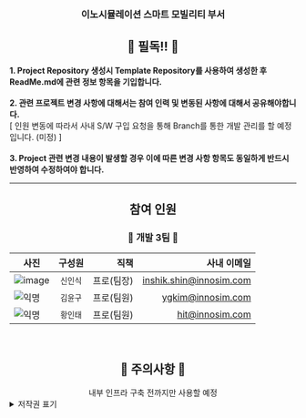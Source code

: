 <h3 align="center"> 이노시뮬레이션 스마트 모빌리티 부서 </h3> 

<div align="center">
  <h2>📖 필독!! 📖</h2>
</div>

  **1. Project Repository 생성시 Template Repository를 사용하여 생성한 후 ReadMe.md에 관련 정보 항목을 기입합니다.** <br>  
  **2. 관련 프로젝트 변경 사항에 대해서는 참여 인력 및 변동된 사항에 대해서 공유해야합니다.** <br>
  [ 인원 변동에 따라서 사내 S/W 구입 요청을 통해 Branch를 통한 개발 관리를 할 예정입니다. (미정) ] <br>  
  **3. Project 관련 변경 내용이 발생할 경우 이에 따른 변경 사항 항목도 동일하게 반드시 반영하여 수정하여야 합니다.** <br>  
     
---


<h2 align="center"> 참여 인원 </h2>

<h3 align="center"> 🚚 개발 3팀 🚚 </h3>

<div  align="center">


사진 | 구성원 | 직책 | 사내 이메일 |
---|:---:|---:|---:
![image](https://github.com/InnoSimulation-Smart-Mobility-Team/.github/assets/62154896/aed72104-85bb-4c86-ad71-8a47dcc74f25.png) | `신인식` | 프로(팀장) | inshik.shin@innosim.com
![익명](https://github.com/InnoSimulation-Smart-Mobility-Team/.github/assets/62154896/67ea6193-2d3a-4257-8c4f-332f1665f08e) | `김윤구` | 프로(팀원) | ygkim@innosim.com
![익명](https://github.com/InnoSimulation-Smart-Mobility-Team/.github/assets/62154896/67ea6193-2d3a-4257-8c4f-332f1665f08e) | `황인태` | 프로(팀원) | hit@innosim.com

<!-- 127*168 이미지 사이즈로 작업 -->
</div>

<br>

<div align="center">
  <h2> 🛑 주의사항 🛑</h2>
  내부 인프라 구축 전까지만 사용할 예정
</div>

<details>
  <summary>저작권 표기</summary>
      <a href="https://www.flaticon.com/free-icons/question" title="question icons">Question icons created by Freepik - Flaticon</a> - 이미지 아이콘
</details>
